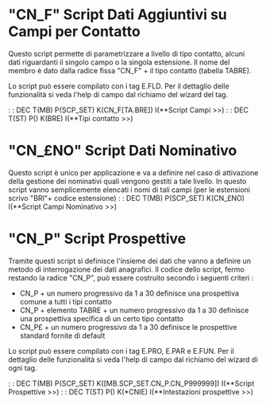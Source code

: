 # "CN_F" Script Dati Aggiuntivi su Campi per Contatto
Questo script permette di parametrizzare a livello di tipo contatto, alcuni dati riguardanti il singolo campo o la singola estensione. Il nome del membro è dato dalla radice fissa "CN_F" + il tipo contatto (tabella TABRE).

Lo script può essere compilato con i tag E.FLD. Per il dettaglio delle funzionalità si veda l'help di campo dal richiamo del wizard del tag.

 :  : DEC T(MB) P(SCP_SET) K(CN_F[TA.BRE]) I(**Script Campi >>)
 :  : DEC T(ST) P() K(BRE) I(**Tipi contatto  >>)

# "CN_£NO" Script Dati Nominativo
Questo script è unico per applicazione e va a definire nel caso di attivazione della gestione dei nominativi quali vengono gestiti a tale livello. In questo script vanno semplicemente elencati i nomi di tali campi (per le estensioni scrivo "BRI"+ codice estensione)
 :  : DEC T(MB) P(SCP_SET) K(CN_£NO) I(**Script Campi Nominativo >>)

# "CN_P" Script Prospettive
Tramite questi script si definisce l'insieme dei dati che vanno a definire un metodo di interrogazione dei dati anagrafici. Il codice dello script, fermo restando la radice "CN_P", può essere costruito secondo i seguenti criteri : 
 - CN_P + un numero progressivo da 1 a 30 definisce una prospettiva comune a tutti i tipi contatto
 - CN_P + elemento TABRE + un numero progressivo da 1 a 30 definisce una prospettiva specifica di un certo tipo contatto
 - CN_P£ + un numero progressivo da 1 a 30 definisce le prospettive standard fornite di default

Lo script può essere compilato con i tag E.PRO, E.PAR e E.FUN.
Per il dettaglio delle funzionalità si veda l'help di campo dal richiamo del wizard di ogni tag.

 :  : DEC T(MB) P(SCP_SET) K([MB.SCP_SET.CN_P.CN_P999999]) I(**Script Prospettive >>)
 :  : DEC T(ST) P() K(\*CNIE) I(**Intestazioni prospettive  >>)
